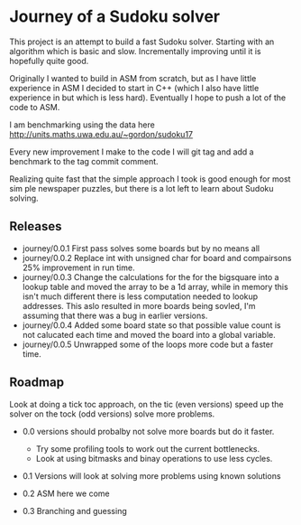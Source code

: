 # Journey of a Sudoku solver # 

This project is an attempt to build a fast Sudoku solver. Starting with an algorithm which is basic and slow. Incrementally improving until it is hopefully quite good.

Originally I wanted to build in ASM from scratch, but as I have little experience in ASM I decided to start in C++ (which I also have little experience in but which is less hard). Eventually I hope to push a lot of the code to ASM.

I am benchmarking using the data here http://units.maths.uwa.edu.au/~gordon/sudoku17 

Every new improvement I make to the code I will git tag and add a benchmark to the tag commit comment.

Realizing quite fast that the simple approach I took is good enough for most sim
ple newspaper puzzles, but there is a lot left to learn about Sudoku solving.

## Releases ## 
 
*  journey/0.0.1 First pass solves some boards but by no means all
*  journey/0.0.2 Replace int with unsigned char for board and compairsons 25% improvement in run time.
*  journey/0.0.3 Change the calculations for the for the bigsquare into a lookup table and moved the array to be a 1d array, while in memory this isn't much different there is less computation needed to lookup addresses. This aslo resulted in more boards being sovled, I'm assuming that there was a bug in earlier versions.
*  journey/0.0.4 Added some board state so that possible value count is not calucated each time and moved the board into a global variable.
*  journey/0.0.5 Unwrapped some of the loops more code but a faster time. 

## Roadmap ##

Look at doing a tick toc approach, on the tic (even versions) speed up the solver on the tock (odd versions) solve more problems.

*  0.0 versions should probalby not solve more boards but do it faster. 
   * Try some profiling tools to work out the current bottlenecks.
   * Look at using bitmasks and binay operations to use less cycles.

*  0.1 Versions will look at solving more problems using known solutions
*  0.2 ASM here we come
*  0.3 Branching and guessing


